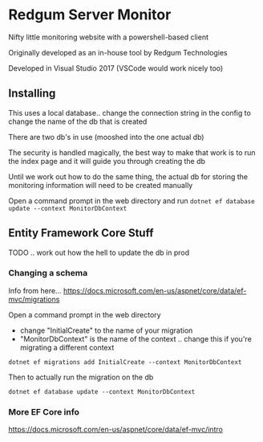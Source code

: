 # Redgum Server Monitor

Nifty little monitoring website with a powershell-based client

Originally developed as an in-house tool by Redgum Technologies

Developed in Visual Studio 2017 (VSCode would work nicely too)

## Installing

This uses a local database.. change the connection string in the config to change the name of the db that is created

There are two db's in use (mooshed into the one actual db)

The security is handled magically, the best way to make that work is to run the index page and it will guide you through creating the db

Until we work out how to do the same thing, the actual db for storing the monitoring information will need to be created manually

Open a command prompt in the web directory and run
``` dotnet ef database update --context MonitorDbContext ```

## Entity Framework Core Stuff

TODO 
.. work out how the hell to update the db in prod

### Changing a schema

Info from here...
https://docs.microsoft.com/en-us/aspnet/core/data/ef-mvc/migrations

Open a command prompt in the web directory

* change "InitialCreate" to the name of your migration
* "MonitorDbContext" is the name of the context .. change this if you're migrating a different context

``` dotnet ef migrations add InitialCreate --context MonitorDbContext ```

Then to actually run the migration on the db

``` dotnet ef database update --context MonitorDbContext ```


### More EF Core info

https://docs.microsoft.com/en-us/aspnet/core/data/ef-mvc/intro

